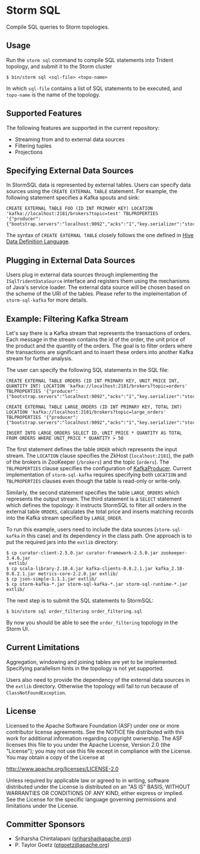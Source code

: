 # Storm SQL

Compile SQL queries to Storm topologies.

## Usage

Run the ``storm sql`` command to compile SQL statements into Trident topology, and submit it to the Storm cluster

```
$ bin/storm sql <sql-file> <topo-name>
```

In which `sql-file` contains a list of SQL statements to be executed, and `topo-name` is the name of the topology.

## Supported Features

The following features are supported in the current repository:

* Streaming from and to external data sources
* Filtering tuples
* Projections

## Specifying External Data Sources

In StormSQL data is represented by external tables. Users can specify data sources using the `CREATE EXTERNAL TABLE`
statement. For example, the following statement specifies a Kafka spouts and sink:

```
CREATE EXTERNAL TABLE FOO (ID INT PRIMARY KEY) LOCATION 'kafka://localhost:2181/brokers?topic=test' TBLPROPERTIES '{"producer":{"bootstrap.servers":"localhost:9092","acks":"1","key.serializer":"storm.kafka.IntSerializer","value.serializer":"storm.kafka.ByteBufferSerializer"}}'
```

The syntax of `CREATE EXTERNAL TABLE` closely follows the one defined in
[Hive Data Definition Language](https://cwiki.apache.org/confluence/display/Hive/LanguageManual+DDL).

## Plugging in External Data Sources

Users plug in external data sources through implementing the `ISqlTridentDataSource` interface and registers them using
the mechanisms of Java's service loader. The external data source will be chosen based on the scheme of the URI of the
tables. Please refer to the implementation of `storm-sql-kafka` for more details.

## Example: Filtering Kafka Stream

Let's say there is a Kafka stream that represents the transactions of orders. Each message in the stream contains the id
of the order, the unit price of the product and the quantity of the orders. The goal is to filter orders where the
transactions are significant and to insert these orders into another Kafka stream for further analysis.

The user can specify the following SQL statements in the SQL file:

```
CREATE EXTERNAL TABLE ORDERS (ID INT PRIMARY KEY, UNIT_PRICE INT, QUANTITY INT) LOCATION 'kafka://localhost:2181/brokers?topic=orders' TBLPROPERTIES '{"producer":{"bootstrap.servers":"localhost:9092","acks":"1","key.serializer":"storm.kafka.IntSerializer","value.serializer":"storm.kafka.ByteBufferSerializer"}}'

CREATE EXTERNAL TABLE LARGE_ORDERS (ID INT PRIMARY KEY, TOTAL INT) LOCATION 'kafka://localhost:2181/brokers?topic=large_orders' TBLPROPERTIES '{"producer":{"bootstrap.servers":"localhost:9092","acks":"1","key.serializer":"storm.kafka.IntSerializer","value.serializer":"storm.kafka.ByteBufferSerializer"}}'

INSERT INTO LARGE_ORDERS SELECT ID, UNIT_PRICE * QUANTITY AS TOTAL FROM ORDERS WHERE UNIT_PRICE * QUANTITY > 50
```

The first statement defines the table `ORDER` which represents the input stream. The `LOCATION` clause specifies the
ZkHost (`localhost:2181`), the path of the brokers in ZooKeeper (`/brokers`) and the topic (`orders`).
The `TBLPROPERTIES` clause specifies the configuration of
[KafkaProducer](http://kafka.apache.org/documentation.html#newproducerconfigs).
Current implementation of `storm-sql-kafka` requires specifying both `LOCATION` and `TBLPROPERTIES` clauses even though
the table is read-only or write-only.

Similarly, the second statement specifies the table `LARGE_ORDERS` which represents the output stream. The third
statement is a `SELECT` statement which defines the topology: it instructs StormSQL to filter all orders in the external
table `ORDERS`, calculates the total price and inserts matching records into the Kafka stream specified by
`LARGE_ORDER`.

To run this example, users need to include the data sources (`storm-sql-kafka` in this case) and its dependency in the
class path. One approach is to put the required jars into the `extlib` directory:

```
$ cp curator-client-2.5.0.jar curator-framework-2.5.0.jar zookeeper-3.4.6.jar
 extlib/
$ cp scala-library-2.10.4.jar kafka-clients-0.8.2.1.jar kafka_2.10-0.8.2.1.jar metrics-core-2.2.0.jar extlib/
$ cp json-simple-1.1.1.jar extlib/
$ cp storm-kafka-*.jar storm-sql-kafka-*.jar storm-sql-runtime-*.jar extlib/
```

The next step is to submit the SQL statements to StormSQL:

```
$ bin/storm sql order_filtering order_filtering.sql
```

By now you should be able to see the `order_filtering` topology in the Storm UI.

## Current Limitations

Aggregation, windowing and joining tables are yet to be implemented. Specifying parallelism hints in the topology is not
yet supported.

Users also need to provide the dependency of the external data sources in the `extlib` directory. Otherwise the topology
will fail to run because of `ClassNotFoundException`.

## License

Licensed to the Apache Software Foundation (ASF) under one
or more contributor license agreements.  See the NOTICE file
distributed with this work for additional information
regarding copyright ownership.  The ASF licenses this file
to you under the Apache License, Version 2.0 (the
"License"); you may not use this file except in compliance
with the License.  You may obtain a copy of the License at

  http://www.apache.org/licenses/LICENSE-2.0

Unless required by applicable law or agreed to in writing,
software distributed under the License is distributed on an
"AS IS" BASIS, WITHOUT WARRANTIES OR CONDITIONS OF ANY
KIND, either express or implied.  See the License for the
specific language governing permissions and limitations
under the License.

## Committer Sponsors
 * Sriharsha Chintalapani ([sriharsha@apache.org](mailto:sriharsha@apache.org))
 * P. Taylor Goetz ([ptgoetz@apache.org](mailto:ptgoetz@apache.org))
